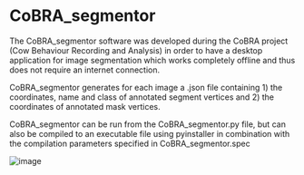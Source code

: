 # CoBRA_segmentor
The CoBRA_segmentor software was developed during the CoBRA project (Cow Behaviour Recording and Analysis) in order to have a desktop application for image segmentation which works completely offline and thus does not require an internet connection.

CoBRA_segmentor generates for each image a .json file containing 1) the coordinates, name and class of annotated segment vertices and 2) the coordinates of annotated mask vertices. 

CoBRA_segmentor can be run from the CoBRA_segmentor.py file, but can also be compiled to an executable file using pyinstaller in combination with the compilation parameters specified in  CoBRA_segmentor.spec

![image](images/red_holstein.png)

